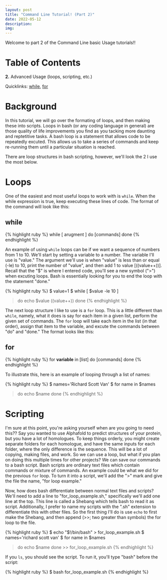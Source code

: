 ```yaml
---
layout: post
title: "Command Line Tutorial! (Part 2)"
date: 2022-05-12
description: 
img:
---
```


Welcome to part 2 of the Command Line basic Usage tutorials!!

# Table of Contents #
**2.** Advanced Usage (loops, scripting, etc.)

Quicklinks: [while](#while), [for](#for) 

# Background #

In this tutorial, we will go over the formating of loops, and then making these into scripts. Loops in bash (or any coding language in general) are those quality of life improvements you find as you tacking more daunting and reptetitive tasks. A bash loop is a statement that allows code to be repeatedly excuted. This allows us to take a series of commands and keep re-running them until a particular situation is reached.

There are loop structures in bash scripting, however, we'll look the 2 I use the most below.

# Loops #
One of the easiest and most useful loops to work with is `while`. When the while expression is true, keep executing these lines of code. The format of the command will look like this:

## while ##

{% highlight ruby %}
while [ arugment ]
do
[commands]
done
{% endhighlight %}

An example of using `while` loops can be if we want a sequence of numbers from 1 to 10. We'll start by setting a variable to a number. The variable I'll use is "value." The argument we'll use is when "value" is less than or equal (-le) to 10, print the number of "value", and then add 1 to value [((value++))]. Recall that the "$" is where I entered code, you'll see a new symbol (">") when excuting loops. Bash is essentially looking for you to end the loop with the statement "done."

{% highlight ruby %}
$ value=1
$ while [ $value -le 10 ]
> do
> echo $value
> ((value++))
> done
{% endhighlight %}
 
The next loop structure I like to use is a `for` loop. This is a little different than `while`, namely, what it does is say for each item in a given list, perform the given set of commands. The `for` loop will take each item in the list (in that order), assign that item to the variable, and excute the commands between "do" and "done." The format looks like this:

## for ##

{% highlight ruby %}
for **variable** in [list]
do
[commands]
done
{% endhighlight %}

To illustrate this, here is an example of looping through a list of names:

{% highlight ruby %}
$ names='Richard Scott Van'
$ for name in $names
> do
> echo $name
> done
{% endhighlight %}

# Scripting #

I'm sure at this point, you're asking yourself when are you going to need this?? Say you wanted to use Alphafold to predict structures of your protein, but you have a lot of homologues. To keep things orderly, you might create separate folders for each homologue, and have the same inputs for each folder, where the only difference is the sequence. This will be a lot of copying, making files, and work. So we can use a loop, but what if you plan on doing this multiple times for other projects? We can save our commands to a bash script. Bash scripts are ordinary text files which contain commands or mixture of commands. An example could be what we did for the previous `for` loop. To turn it into a script, we'll add the ">" mark and give the file the name, "for loop example."

Now, how does bash differentiate between normal text files and scripts? We'll need to add a line to "for_loop_example.sh," specifically we'll add one line at the top. This line is called a Shebang which tells bash to read it as script. Additionally, I prefer to name my scripts with the ".sh" extension to differentiate this with other files. So the first thing I'll do is use `echo` to first make the Shebang, and then append (>>; two greater than symbols) the for loop to the file. 

{% highlight ruby %}
$ echo "$!/bin/bash" > for_loop_example.sh
$ names='richard scott van'
$ for name in $names
> do
> echo $name
> done >> for_loop_example.sh
{% endhighlight %}

If you `ls`, you should see the script. To run it, you'll type "bash" before the script:

{% highlight ruby %}
$ bash for_loop_example.sh
{% endhighlight %}


